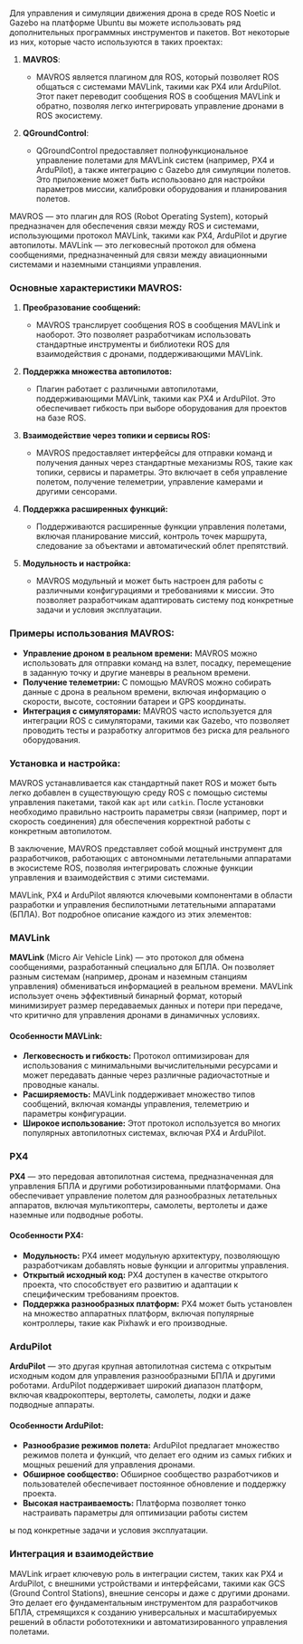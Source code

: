 Для управления и симуляции движения дрона в среде ROS Noetic и Gazebo на платформе Ubuntu вы можете использовать ряд дополнительных программных инструментов и пакетов. Вот некоторые из них, которые часто используются в таких проектах:

1. **MAVROS**:
   - MAVROS является плагином для ROS, который позволяет ROS общаться с системами MAVLink, такими как PX4 или ArduPilot. Этот пакет переводит сообщения ROS в сообщения MAVLink и обратно, позволяя легко интегрировать управление дронами в ROS экосистему.

2. **QGroundControl**:
   - QGroundControl предоставляет полнофункциональное управление полетами для MAVLink систем (например, PX4 и ArduPilot), а также интеграцию с Gazebo для симуляции полетов. Это приложение может быть использовано для настройки параметров миссии, калибровки оборудования и планирования полетов.

MAVROS — это плагин для ROS (Robot Operating System), который предназначен для обеспечения связи между ROS и системами, использующими протокол MAVLink, такими как PX4, ArduPilot и другие автопилоты. MAVLink — это легковесный протокол для обмена сообщениями, предназначенный для связи между авиационными системами и наземными станциями управления.

### Основные **характеристики** MAVROS:

1. **Преобразование сообщений:**
   - MAVROS транслирует сообщения ROS в сообщения MAVLink и наоборот. Это позволяет разработчикам использовать стандартные инструменты и библиотеки ROS для взаимодействия с дронами, поддерживающими MAVLink.

2. **Поддержка множества автопилотов:**
   - Плагин работает с различными автопилотами, поддерживающими MAVLink, такими как PX4 и ArduPilot. Это обеспечивает гибкость при выборе оборудования для проектов на базе ROS.

3. **Взаимодействие через топики и сервисы ROS:**
   - MAVROS предоставляет интерфейсы для отправки команд и получения данных через стандартные механизмы ROS, такие как топики, сервисы и параметры. Это включает в себя управление полетом, получение телеметрии, управление камерами и другими сенсорами.

4. **Поддержка расширенных функций:**
   - Поддерживаются расширенные функции управления полетами, включая планирование миссий, контроль точек маршрута, следование за объектами и автоматический облет препятствий.

5. **Модульность и настройка:**
   - MAVROS модульный и может быть настроен для работы с различными конфигурациями и требованиями к миссии. Это позволяет разработчикам адаптировать систему под конкретные задачи и условия эксплуатации.

### Примеры использования MAVROS:

- **Управление дроном в реальном времени:** MAVROS можно использовать для отправки команд на взлет, посадку, перемещение в заданную точку и другие маневры в реальном времени.
- **Получение телеметрии:** С помощью MAVROS можно собирать данные с дрона в реальном времени, включая информацию о скорости, высоте, состоянии батареи и GPS координаты.
- **Интеграция с симуляторами:** MAVROS часто используется для интеграции ROS с симуляторами, такими как Gazebo, что позволяет проводить тесты и разработку алгоритмов без риска для реального оборудования.

### Установка и настройка:

MAVROS устанавливается как стандартный пакет ROS и может быть легко добавлен в существующую среду ROS с помощью системы управления пакетами, такой как `apt` или `catkin`. После установки необходимо правильно настроить параметры связи (например, порт и скорость соединения) для обеспечения корректной работы с конкретным автопилотом.

В заключение, MAVROS представляет собой мощный инструмент для разработчиков, работающих с автономными летательными аппаратами в экосистеме ROS, позволяя интегрировать сложные функции управления и взаимодействия с этими системами.

MAVLink, PX4 и ArduPilot являются ключевыми компонентами в области разработки и управления беспилотными летательными аппаратами (БПЛА). Вот подробное описание каждого из этих элементов:

### MAVLink

**MAVLink** (Micro Air Vehicle Link) — это протокол для обмена сообщениями, разработанный специально для БПЛА. Он позволяет разным системам (например, дронам и наземным станциям управления) обмениваться информацией в реальном времени. MAVLink использует очень эффективный бинарный формат, который минимизирует размер передаваемых данных и потери при передаче, что критично для управления дронами в динамичных условиях.

#### Особенности MAVLink:
- **Легковесность и гибкость:** Протокол оптимизирован для использования с минимальными вычислительными ресурсами и может передавать данные через различные радиочастотные и проводные каналы.
- **Расширяемость:** MAVLink поддерживает множество типов сообщений, включая команды управления, телеметрию и параметры конфигурации.
- **Широкое использование:** Этот протокол используется во многих популярных автопилотных системах, включая PX4 и ArduPilot.

### PX4

**PX4** — это передовая автопилотная система, предназначенная для управления БПЛА и другими роботизированными платформами. Она обеспечивает управление полетом для разнообразных летательных аппаратов, включая мультикоптеры, самолеты, вертолеты и даже наземные или подводные роботы.

#### Особенности PX4:
- **Модульность:** PX4 имеет модульную архитектуру, позволяющую разработчикам добавлять новые функции и алгоритмы управления.
- **Открытый исходный код:** PX4 доступен в качестве открытого проекта, что способствует его развитию и адаптации к специфическим требованиям проектов.
- **Поддержка разнообразных платформ:** PX4 может быть установлен на множество аппаратных платформ, включая популярные контроллеры, такие как Pixhawk и его производные.

### ArduPilot

**ArduPilot** — это другая крупная автопилотная система с открытым исходным кодом для управления разнообразными БПЛА и другими роботами. ArduPilot поддерживает широкий диапазон платформ, включая квадрокоптеры, вертолеты, самолеты, лодки и даже подводные аппараты.

#### Особенности ArduPilot:
- **Разнообразие режимов полета:** ArduPilot предлагает множество режимов полета и функций, что делает его одним из самых гибких и мощных решений для управления дронами.
- **Обширное сообщество:** Обширное сообщество разработчиков и пользователей обеспечивает постоянное обновление и поддержку проекта.
- **Высокая настраиваемость:** Платформа позволяет тонко настраивать параметры для оптимизации работы систем

ы под конкретные задачи и условия эксплуатации.

### Интеграция и взаимодействие

MAVLink играет ключевую роль в интеграции систем, таких как PX4 и ArduPilot, с внешними устройствами и интерфейсами, такими как GCS (Ground Control Stations), внешние сенсоры и даже с другими дронами. Это делает его фундаментальным инструментом для разработчиков БПЛА, стремящихся к созданию универсальных и масштабируемых решений в области робототехники и автоматизированного управления полетами.